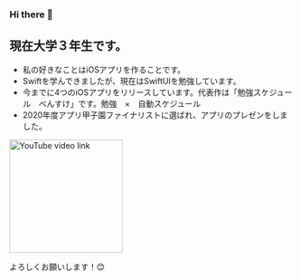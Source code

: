 ### Hi there 👋
現在大学３年生です。
-----
- 私の好きなことはiOSアプリを作ることです。
- Swiftを学んできましたが、現在はSwiftUIを勉強しています。
- 今までに4つのiOSアプリをリリースしています。代表作は「勉強スケジュール　べんすけ」です。勉強　×　自動スケジュール
- 2020年度アプリ甲子園ファイナリストに選ばれ、アプリのプレゼンをしました。
<a href="https://www.youtube.com/watch?v=obNrSDPVAEM">
  <img src="https://img.youtube.com/vi/obNrSDPVAEM/maxresdefault.jpg" alt="YouTube video link" width="200">
</a>

よろしくお願いします！😊

<!--
**KKOUDAI/KKOUDAI** is a ✨ _special_ ✨ repository because its `README.md` (this file) appears on your GitHub profile.

Here are some ideas to get you started:

- 🔭 I’m currently working on ...
- 🌱 I’m currently learning ...
- 👯 I’m looking to collaborate on ...
- 🤔 I’m looking for help with ...
- 💬 Ask me about ...
- 📫 How to reach me: ...
- 😄 Pronouns: ...
- ⚡ Fun fact: ...
-->
